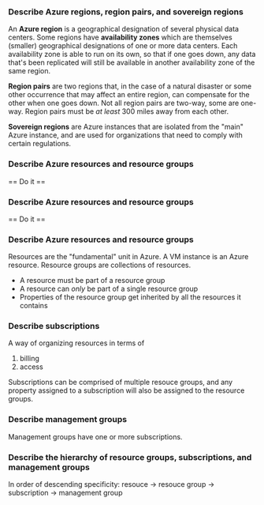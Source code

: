 ### Describe Azure regions, region pairs, and sovereign regions

An **Azure region** is a geographical designation of several physical data centers. Some regions have **availability zones** which are themselves (smaller) geographical designations of one or more data centers. Each availability zone is able to run on its own, so that if one goes down, any data that's been replicated will still be available in another availability zone of the same region.  

**Region pairs** are two regions that, in the case of a natural disaster or some other occurrence that may affect an entire region, can compensate for the other when one goes down. Not all region pairs are two-way, some are one-way. Region pairs must be _at least_ 300 miles away from each other.  

**Sovereign regions** are Azure instances that are isolated from the "main" Azure instance, and are used for organizations that need to comply with certain regulations.  


### Describe Azure resources and resource groups
== Do it ==

### Describe Azure resources and resource groups
== Do it ==

### Describe Azure resources and resource groups
Resources are the "fundamental" unit in Azure. A VM instance is an Azure resource. Resource groups are collections of resources. 

- A resource must be part of a resource group
- A resource can _only_ be part of a single resource group
- Properties of the resource group get inherited by all the resources it contains
  
### Describe subscriptions
A way of organizing resources in terms of 
1. billing
2. access

Subscriptions can be comprised of multiple resouce groups, and any property assigned to a subscription will also be assigned to the resource groups.

### Describe management groups
Management groups have one or more subscriptions.

### Describe the hierarchy of resource groups, subscriptions, and management groups
In order of descending specificity:
resouce -> resouce group -> subscription -> management group
